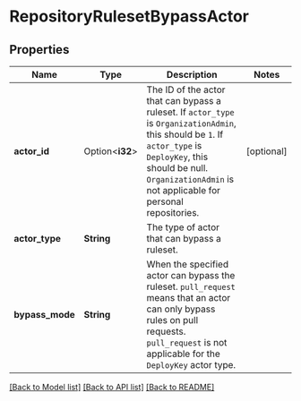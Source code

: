 # RepositoryRulesetBypassActor

## Properties

Name | Type | Description | Notes
------------ | ------------- | ------------- | -------------
**actor_id** | Option<**i32**> | The ID of the actor that can bypass a ruleset. If `actor_type` is `OrganizationAdmin`, this should be `1`. If `actor_type` is `DeployKey`, this should be null. `OrganizationAdmin` is not applicable for personal repositories.  | [optional]
**actor_type** | **String** | The type of actor that can bypass a ruleset.  | 
**bypass_mode** | **String** | When the specified actor can bypass the ruleset. `pull_request` means that an actor can only bypass rules on pull requests. `pull_request` is not applicable for the `DeployKey` actor type.  | 

[[Back to Model list]](../README.md#documentation-for-models) [[Back to API list]](../README.md#documentation-for-api-endpoints) [[Back to README]](../README.md)


